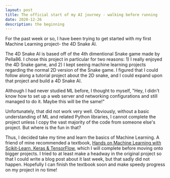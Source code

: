 ```yaml
---
layout: post
title: The official start of my AI journey - walking before running
date: 2020-12-26
description: the beginning
---
```


For the past week or so, I have been trying to get started with my first Machine Learning project- the 4D Snake AI.

The 4D Snake AI is based off of the 4th dimentional Snake game made by Pella86. I chose this project in particular for two reasons: 1) I really enjoyed the 4D Snake game, and 2) I kept seeing machine learning projects regarding the normal 2D version of the Snake game. I figured that I could follow along a tutorial project about the 2D snake, and I could expand upon that project and build a 4D Snake AI.

Although I had never studied ML before, I thought to myself, "Hey, I didn't know how to set up a web server and networking configurations and still managed to do it. Maybe this will be the same!"

Unfortunately, that did not work very well. Obviously, without a basic understanding of ML and related Python libraries, I cannot complete the project unless I copy the vast majority of the code from someone else's project. But where is the fun in that?

Thus, I decided take my time and learn the basics of Machine Learning. A friend of mine recommended a textbook, <u>Hands on Machine Learning with Scikit-Learn, Keras & TensorFlow</u>, which I will complete before moving onto bigger projects. I tried to at least make a headway in the original project so that I could write a blog post about it last week, but that sadly did not happen. Hopefully I can finish the textbook soon and make speedy progress on my project in no time!
